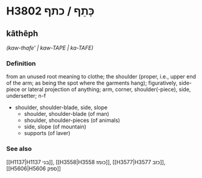 # H3802 כָּתֵף / כתף

## kâthêph

_(kaw-thafe' | kaw-TAPE | ka-TAFE)_

### Definition

from an unused root meaning to clothe; the shoulder (proper, i.e., upper end of the arm; as being the spot where the garments hang); figuratively, side-piece or lateral projection of anything; arm, corner, shoulder(-piece), side, undersetter; n-f

- shoulder, shoulder-blade, side, slope
  - shoulder, shoulder-blade (of man)
  - shoulder, shoulder-pieces (of animals)
  - side, slope (of mountain)
  - supports (of laver)

### See also

[[H1137|H1137 בני]], [[H3558|H3558 כומז]], [[H3577|H3577 כזב]], [[H5606|H5606 ספק]]
